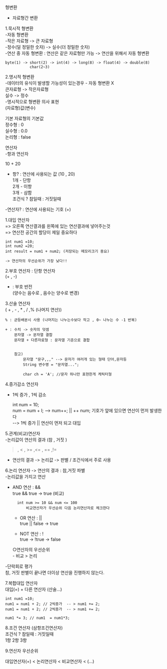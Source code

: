 형변환
- 자료형간 변환

1.묵시적 형변환 <br>
-자동 형변환<br>
-작은 자료형 -> 큰 자료형<br>
-정수(덜 정밀한 숫자) -> 실수(더 정밀한 숫자)<br>
-연산 중 자동 형변환 : 연산은 같은 자료형만 가능 -> 연산을 위해서 자동 형변환

	byte(1) -> short(2) -> int(4) -> long(8) -> float(4) -> double(8) 
			   char(2~3)


2.명시적 형변환<br>
-데이터의 유식이 발생할 가능성이 있는경우 - 자동 형변환 X<br>
큰자료형 -> 작은자료형<br>
실수 -> 정수<br>
-명시적으로 형변환 의사 표현<br>
(자료형)값(변수)


기본 자료형의 기본값<br>
정수형 : 0<br>
실수형 : 0.0<br>
논리형 : false<br>



연산자<br>
-항과 연산자

10 + 20<br>
- 항?   : 연산에 사용되는 값 (10 , 20)<br>
  1개 - 단항<br>
  2개 - 이항<br>
  3개 - 삼함<br>
  조건식 ? 참일때 : 거짓일때<br>

-연산자? : 연산에 사용되는 기호 (+)<br>

1.대입 연산자<br>
=> 오른쪽 연산결과를 왼쪽에 있는 연산결과에 넣어주는것<br>
=> 연산전 공간의 할당이 제일 중요하다<br>

	int num1 =10;
	int num2 =20;
	int result = num1 + num2; (저장되는 메모리크기 중요) 
	
	-> 연산자의 우선순위가 가장 낮다!!

2.부호 연산자 : 단항 연산자<br>
(+ , -)<br>
- : 부호 반전<br>
(양수는 음수로 , 음수는 양수로 변경)<br>

3.산술 연산자<br>
( + , - , * , / ,% (나머지 연산))<br>

	% : 균등배분시 사용 (나머지는 나누는수보다 작고 , 0~ 나누는 수 -1 반복)
	
	+ : 수치 -> 숫자의 덧셈
		문자열 -> 문자열 결합 
		문자열 + 다른자료형 : 문자열 기준으로 결합 
		
		
		참고)
			문자열 "문구,,," --> 문자가 여러개 있는 형태 단어,문자등 
			String 변수명 = "문자열...";
			
			char ch = 'A'; //문자 하나만 표현한게 케릭터형 

4.증가감소 연산자<br>
- 1씩 증가 , 1씩 감소<br>

	int num = 10; <br>
	num = num + l;  --> num++;  || ++ num; 기호가 앞에 있으면 연산이 먼저 발생한다 <br>
					--> 1씩 증가 || 연산이 먼저 되고 대입 <br>


5.관계(비교)연산자<br>
-논리값이 연산의 결과 (참 , 거짓 )<br>
> , < , >= ,<= , == ,!=<br>
- 연산의 결과 -> 논리값 -> 판별 / 조건식에서 주로 사용<br>



6.논리 연산자 -> 연산의 결과 : 참,거짓 파별<br>
-논리값을 가지고 연산<br>
- AND 연산 : &&<br>
true && true -> true (비교)<br>

		int num >= 10 && num <= 100
			비교연산자가 우선순위 다음 논리연산자로 체크한다 
		
	- OR 연산 : || <br>
		true || false -> true<br>
		
	- NOT 연산 : ! <br>
		true -> !true -> false<br>

	○연산자의 우선순위<br>
	  - 비교 > 논리 <br>


-단락회로 평가<br>
참, 거짓 판별이 끝나면 더이상 연산을 진행하지 않는다.<br>

7.복합대입 연산자<br>
대입(=) + 다른 연산자 (산술...)

	int num1 =10;
	num1 = num1 + 2; // 2씩증가  -- > num1 += 2; 
	num1 = num1 + 2; // 2씩증가  -- > num1 += 2; 
	
	num1 *= 3; // num1  = num1*3;




8.조건 연산자 (삼항조건연산자)<br>
조건식 ? 참일때 : 거짓일때<br>
1항    2항        3항<br>



9.연산자 우선순위


대입연산자(=)  < 논리연산자 < 비교연산자  <  (...) 